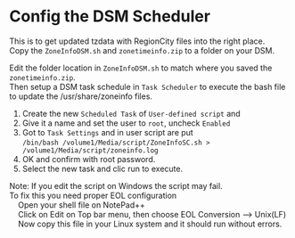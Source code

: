 Config the DSM Scheduler
====================================================

This is to get updated tzdata with RegionCity files into the right place.  
Copy the `ZoneInfoDSM.sh` and `zonetimeinfo.zip` to a folder on your DSM.  

Edit the folder location in `ZoneInfoDSM.sh` to match where you saved the `zonetimeinfo.zip`.  
Then setup a DSM task schedule in `Task Scheduler` to execute the bash file to update the /usr/share/zoneinfo files.
1. Create the new `Scheduled Task` of `User-defined script` and 
2. Give it a name and set the user to `root`, uncheck `Enabled`
3. Got to `Task Settings` and in user script are put  
  ```/bin/bash /volume1/Media/script/ZoneInfoSC.sh > /volume1/Media/script/zoneinfo.log```
4. OK and confirm with root password.
5. Select the new task and clic run to execute.


Note: If you edit the script on Windows the script may fail.  
To fix this you need proper EOL configuration  
&nbsp;&nbsp;&nbsp;&nbsp;Open your shell file on NotePad++  
&nbsp;&nbsp;&nbsp;&nbsp;Click on Edit on Top bar menu, then choose EOL Conversion --> Unix(LF)  
&nbsp;&nbsp;&nbsp;&nbsp;Now copy this file in your Linux system and it should run without errors.  

